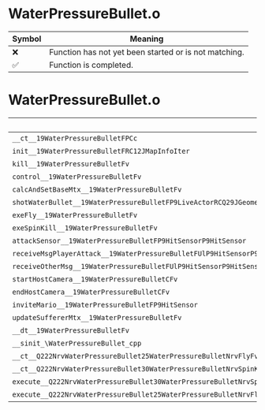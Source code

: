 # WaterPressureBullet.o
| Symbol | Meaning 
| ------------- | ------------- 
| :x: | Function has not yet been started or is not matching. 
| :white_check_mark: | Function is completed. 


# WaterPressureBullet.o
| Symbol | Decompiled? |
| ------------- | ------------- |
| `__ct__19WaterPressureBulletFPCc` | :white_check_mark: |
| `init__19WaterPressureBulletFRC12JMapInfoIter` | :white_check_mark: |
| `kill__19WaterPressureBulletFv` | :white_check_mark: |
| `control__19WaterPressureBulletFv` | :x: |
| `calcAndSetBaseMtx__19WaterPressureBulletFv` | :white_check_mark: |
| `shotWaterBullet__19WaterPressureBulletFP9LiveActorRCQ29JGeometry64TPosition3<Q29JGeometry38TMatrix34<Q29JGeometry13SMatrix34C<f>>>fbbbPP15ActorCameraInfo` | :white_check_mark: |
| `exeFly__19WaterPressureBulletFv` | :white_check_mark: |
| `exeSpinKill__19WaterPressureBulletFv` | :white_check_mark: |
| `attackSensor__19WaterPressureBulletFP9HitSensorP9HitSensor` | :white_check_mark: |
| `receiveMsgPlayerAttack__19WaterPressureBulletFUlP9HitSensorP9HitSensor` | :white_check_mark: |
| `receiveOtherMsg__19WaterPressureBulletFUlP9HitSensorP9HitSensor` | :white_check_mark: |
| `startHostCamera__19WaterPressureBulletCFv` | :white_check_mark: |
| `endHostCamera__19WaterPressureBulletCFv` | :white_check_mark: |
| `inviteMario__19WaterPressureBulletFP9HitSensor` | :white_check_mark: |
| `updateSuffererMtx__19WaterPressureBulletFv` | :white_check_mark: |
| `__dt__19WaterPressureBulletFv` | :white_check_mark: |
| `__sinit_\WaterPressureBullet_cpp` | :white_check_mark: |
| `__ct__Q222NrvWaterPressureBullet25WaterPressureBulletNrvFlyFv` | :white_check_mark: |
| `__ct__Q222NrvWaterPressureBullet30WaterPressureBulletNrvSpinKillFv` | :white_check_mark: |
| `execute__Q222NrvWaterPressureBullet30WaterPressureBulletNrvSpinKillCFP5Spine` | :white_check_mark: |
| `execute__Q222NrvWaterPressureBullet25WaterPressureBulletNrvFlyCFP5Spine` | :white_check_mark: |
